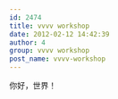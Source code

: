```yaml
---
id: 2474
title: vvvv workshop
date: 2012-02-12 14:42:39
author: 4
group: vvvv workshop
post_name: vvvv-workshop
---
```


你好，世界！